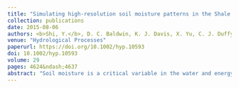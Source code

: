 ```yaml
---
title: "Simulating high‐resolution soil moisture patterns in the Shale Hills watershed using a land surface hydrologic model"
collection: publications
date: 2015-08-06
authors: <b>Shi, Y.</b>, D. C. Baldwin, K. J. Davis, X. Yu, C. J. Duffy, and H. Lin
venue: "Hydrological Processes"
paperurl: https://doi.org/10.1002/hyp.10593
doi: 10.1002/hyp.10593
volume: 29
pages: 4624&ndash;4637
abstract: "Soil moisture is a critical variable in the water and energy cycles. The prediction of soil moisture patterns, especially at high spatial resolution, is challenging. This study tests the ability of a land surface hydrologic model (Flux‐PIHM) to simulate high‐resolution soil moisture patterns in the Shale Hills watershed (0.08 km<sup>2</sup>) in central Pennsylvania. Locally measured variables including a soil map, soil parameters, a tree map, and lidar topographic data, all have been synthesized into Flux‐PIHM to provide model inputs. The predicted 10‐cm soil moisture patterns for 15 individual days encompassing seven months in 2009 are compared with the observations from 61 soil moisture monitoring sites. Calibrated using only watershed‐scale and a few point‐based measurements, and driven by spatially uniform meteorological forcing, Flux‐PIHM is able to simulate the observed macro spatial pattern of soil moisture at &sim;10‐m resolution (spatial correlation coefficient &sim;0.6) and the day‐to‐day variation of this soil moisture pattern, although it underestimates the amplitude of the spatial variability and the mean soil moisture. Results show that the spatial distribution of soil hydraulic parameters has the dominant effect on the soil moisture spatial pattern. The surface topography and depth to bedrock also affect the soil moisture patterns in this watershed. Using the National Land Cover Database (NLCD) in place of a local tree survey map makes a negligible difference. Field measured soil type maps and soil type‐specific hydraulic parameters significantly improve the predicted soil moisture pattern as compared to the most detailed national soils database (Soil Survey Geographic Database, or SSURGO, 30‐m resolution)."
---
```

